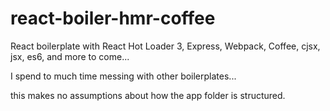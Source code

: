 # react-boiler-hmr-coffee
React boilerplate with React Hot Loader 3, Express, Webpack, Coffee, cjsx, jsx, es6, and more to come...

I spend to much time messing with other boilerplates...

this makes no assumptions about how the app folder is structured. 
